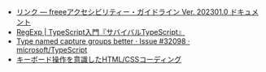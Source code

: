 - [リンク — freeeアクセシビリティー・ガイドライン Ver. 202301.0 ドキュメント](https://a11y-guidelines.freee.co.jp/categories/link.html#gl-link-color-only)
- [RegExp | TypeScript入門『サバイバルTypeScript』](https://typescriptbook.jp/reference/builtin-api/regexp#named-capturing-groups%E3%81%AB%E3%81%A4%E3%81%84%E3%81%A6)
- [Type named capture groups better · Issue #32098 · microsoft/TypeScript](https://github.com/microsoft/TypeScript/issues/32098)
- [キーボード操作を意識したHTML/CSSコーディング](https://zenn.dev/tak_dcxi/articles/f958e96888ee47)
